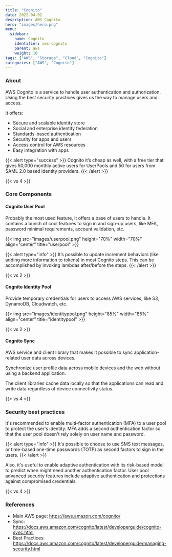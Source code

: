 ```yaml
---
title: "Cognito"
date: 2022-04-02
description: AWS Cognito
hero: "images/hero.png"
menu:
  sidebar:
    name: Cognito
    identifier: aws-cognito
    parent: aws
    weight: 10
tags: ["AWS", "Storage", "Cloud", "Cognito"]
categories: ["AWS", "Cognito"]
---
```


### About

AWS Cognito is a service to handle user authentication and authorization.
Using the best security practices gives us the way to manage users and access.

It offers:
- Secure and scalable identity store
- Social and enterprise identity federation
- Standards-based authentication
- Security for apps and users
- Access control for AWS resources
- Easy integration with apps


{{< alert type="success" >}}
Cognito it’s cheap as well, with a free tier that gives 50,000 monthly active users for UserPools and 50 for users from SAML 2.0 based identity providers.
{{< /alert >}}

{{< vs 4 >}}
### Core Components

#### Cognito User Pool
Probably the most used feature, it offers a base of users to handle.
It contains a bunch of cool features to sign in and sign-up users, like MFA, password minimal requirements, account validation, etc.

{{< img src="images/userpool.png" height="70%" width="70%" align="center" title="userpool" >}}

{{< alert type="info" >}}
It’s possible to update increment behaviors (like adding more information to tokens) in most Cognito steps.
This can be accomplished by invoking lambdas after/before the steps.
{{< /alert >}}

{{< vs 2 >}}
#### Cognito Identity Pool
Provide temporary credentials for users to access AWS services, like S3, DynamoDB, Cloudwatch, etc.

{{< img src="images/identitypool.png" height="85%" width="85%" align="center" title="identitypool" >}}

{{< vs 2 >}}
#### Cognito Sync
AWS service and client library that makes it possible to sync application-related user data across devices.

Synchronize user profile data across mobile devices and the web without using a backend application.

The client libraries cache data locally so that the applications can read and write data regardless of device connectivity status.

{{< vs 4 >}}
### Security best practices
It's recommended to enable multi-factor authentication (MFA) to a user pool to protect the user's identity.
MFA adds a second authentication factor so that the user pool doesn't rely solely on user name and password.

{{< alert type="info" >}}
It's possible to choose to use SMS text messages, or time-based one-time passwords (TOTP) as second factors to sign in the users.
{{< /alert >}}

Also, it's useful to enable adaptive authentication with its risk-based model to predict when might need another authentication factor.
User pool advanced security features include adaptive authentication and protections against compromised credentials.

{{< vs 4 >}}
### References
- Main AWS page: https://aws.amazon.com/cognito/
- Sync: https://docs.aws.amazon.com/cognito/latest/developerguide/cognito-sync.html
- Best Practices: https://docs.aws.amazon.com/cognito/latest/developerguide/managing-security.html